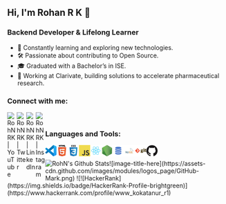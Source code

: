 ## Hi, I'm Rohan R K 👋
### Backend Developer & Lifelong Learner
- 🌱 Constantly learning and exploring new technologies.
- 🛠️ Passionate about contributing to Open Source.
- 🎓 Graduated with a Bachelor’s in ISE.
- 🚀 Working at Clarivate, building solutions to accelerate pharmaceutical research.
### Connect with me:
[<img align="left" alt="RohNRK | YouTube" width="22px" src="https://cdn.jsdelivr.net/npm/simple-icons@v3/icons/youtube.svg" />][youtube]
[<img align="left" alt="RohNRK | Twitter" width="22px" src="https://cdn.jsdelivr.net/npm/simple-icons@v3/icons/twitter.svg" />][twitter]
[<img align="left" alt="RohNRK | LinkedIn" width="22px" src="https://cdn.jsdelivr.net/npm/simple-icons@v3/icons/linkedin.svg" />][linkedin]
[<img align="left" alt="RohNRK | Instagram" width="22px" src="https://cdn.jsdelivr.net/npm/simple-icons@v3/icons/instagram.svg" />][instagram]
<br />
### Languages and Tools:
<img align="left" alt="Visual Studio Code" width="26px" src="https://raw.githubusercontent.com/github/explore/80688e429a7d4ef2fca1e82350fe8e3517d3494d/topics/visual-studio-code/visual-studio-code.png" />
<img align="left" alt="HTML5" width="26px" src="https://raw.githubusercontent.com/github/explore/80688e429a7d4ef2fca1e82350fe8e3517d3494d/topics/html/html.png" />
<img align="left" alt="CSS3" width="26px" src="https://raw.githubusercontent.com/github/explore/80688e429a7d4ef2fca1e82350fe8e3517d3494d/topics/css/css.png" />
<img align="left" alt="JavaScript" width="26px" src="https://raw.githubusercontent.com/github/explore/80688e429a7d4ef2fca1e82350fe8e3517d3494d/topics/javascript/javascript.png" />
<img align="left" alt="React" width="26px" src="https://raw.githubusercontent.com/github/explore/80688e429a7d4ef2fca1e82350fe8e3517d3494d/topics/react/react.png" />
<img align="left" alt="Node.js" width="26px" src="https://raw.githubusercontent.com/github/explore/80688e429a7d4ef2fca1e82350fe8e3517d3494d/topics/nodejs/nodejs.png" />
<img align="left" alt="SQL" width="26px" src="https://raw.githubusercontent.com/github/explore/80688e429a7d4ef2fca1e82350fe8e3517d3494d/topics/sql/sql.png" />
<img align="left" alt="MySQL" width="26px" src="https://raw.githubusercontent.com/github/explore/80688e429a7d4ef2fca1e82350fe8e3517d3494d/topics/mysql/mysql.png" />
<img align="left" alt="Git" width="26px" src="https://raw.githubusercontent.com/github/explore/80688e429a7d4ef2fca1e82350fe8e3517d3494d/topics/git/git.png" />
<img align="left" alt="GitHub" width="26px" src="https://raw.githubusercontent.com/github/explore/78df643247d429f6cc873026c0622819ad797942/topics/github/github.png" />
<br />
<br />
<img align="left" alt="RohN's Github Stats" src="https://github-readme-stats.vercel.app/api?username=rohan8660&show_icons=true&hide_border=true" />
![image-title-here](https://assets-cdn.github.com/images/modules/logos_page/GitHub-Mark.png)
![![HackerRank](https://img.shields.io/badge/HackerRank-Profile-brightgreen)](https://www.hackerrank.com/profile/www_kokatanur_r1)




[twitter]: https://twitter.com/RohanRK67642864
[youtube]: https://www.youtube.com/channel/UCuFs-O7TcQ3xs1DPLcwRa6g?view_as=subscriber
[instagram]: https://instagram.com/rohnrk4017
[linkedin]: https://linkedin.com/in/rohan-kokatanur-78772119a


